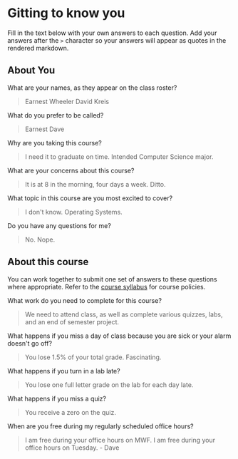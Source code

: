# Gitting to know you
Fill in the text below with your own answers to each question. Add your answers after the `>` character so your answers will appear as quotes in the rendered markdown.

## About You
What are your names, as they appear on the class roster?
> Earnest Wheeler
> David Kreis

What do you prefer to be called?
> Earnest
> Dave

Why are you taking this course?
> I need it to graduate on time.
> Intended Computer Science major.

What are your concerns about this course?
> It is at 8 in the morning, four days a week.
> Ditto.

What topic in this course are you most excited to cover?
> I don't know.
> Operating Systems.

Do you have any questions for me?
> No.
> Nope.

## About this course
You can work together to submit one set of answers to these questions where appropriate. Refer to the [course syllabus](http://www.cs.grinnell.edu/~curtsinger/teaching/2016S/CSC213/syllabus/) for course policies.

What work do you need to complete for this course?
> We need to attend class, as well as complete various quizzes, labs, and an end of semester project.

What happens if you miss a day of class because you are sick or your alarm doesn't go off?
> You lose 1.5% of your total grade. Fascinating.

What happens if you turn in a lab late?
> You lose one full letter grade on the lab for each day late.

What happens if you miss a quiz?
> You receive a zero on the quiz.

When are you free during my regularly scheduled office hours?
> I am free during your office hours on MWF.
> I am free during your office hours on Tuesday. - Dave
